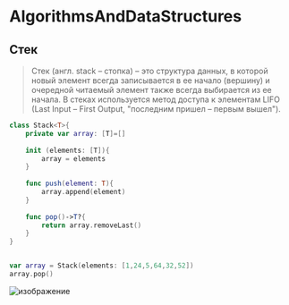 # AlgorithmsAndDataStructures

## Стек
> Стек (англ. stack – стопка) – это структура данных, в которой новый элемент всегда записывается в ее начало (вершину) и очередной читаемый элемент также всегда
> выбирается из ее начала. В стеках используется метод доступа к элементам LIFO (Last Input – First Output, "последним пришел – первым вышел").
```swift
class Stack<T>{
    private var array: [T]=[]
    
    init (elements: [T]){
        array = elements
    }
    
    func push(element: T){
        array.append(element)
    }
    
    func pop()->T?{
        return array.removeLast()
    }
}


var array = Stack(elements: [1,24,5,64,32,52])
array.pop()
```

![изображение](https://user-images.githubusercontent.com/45273279/148935620-9f3ed50f-b569-4cdb-a5ce-85d40eba4937.png)
